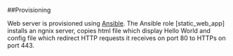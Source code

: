 ##Provisioning


Web server is provisioned using [Ansible](https://www.ansible.com/).
The Ansible role [static_web_app] installs an ngnix server,
copies html file which display Hello World and config file which redirect HTTP requests it receives on
port 80 to HTTPs on port 443.
